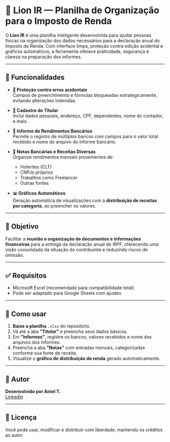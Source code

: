 
# 🦁 Lion IR — Planilha de Organização para o Imposto de Renda

O **Lion IR** é uma planilha inteligente desenvolvida para ajudar pessoas físicas na organização dos dados necessários para a declaração anual do Imposto de Renda. Com interface limpa, proteção contra edição acidental e gráficos automáticos, a ferramenta oferece praticidade, segurança e clareza na preparação dos informes.

---

## 📌 Funcionalidades

- **🔐 Proteção contra erros acidentais**  
  Campos de preenchimento e fórmulas bloqueadas estrategicamente, evitando alterações indevidas.

- **🧾 Cadastro do Titular**  
  Inclui dados pessoais, endereço, CPF, dependentes, nome do contador, e mais.

- **🏦 Informe de Rendimentos Bancários**  
  Permite o registro de múltiplos bancos com campos para o valor total recebido e nome do arquivo do informe bancário.

- **💼 Notas Bancárias e Receitas Diversas**  
  Organize rendimentos mensais provenientes de:
  - Holerites (CLT)
  - CNPJs próprios
  - Trabalhos como Freelancer
  - Outras fontes

- **📊 Gráficos Automáticos**  
  Geração automática de visualizações com a **distribuição de receitas por categoria**, ao preencher os valores.

---

## 🎯 Objetivo

Facilitar a **reunião e organização de documentos e informações financeiras** para a entrega da declaração anual de IRPF, oferecendo uma visão consolidada da situação do contribuinte e reduzindo riscos de omissão.

---

## ✅ Requisitos

- Microsoft Excel (recomendado para compatibilidade total)  
- Pode ser adaptado para Google Sheets com ajustes

---

## 📁 Como usar

1. **Baixe a planilha** `.xlsx` do repositório.
2. Vá até a aba **"Titular"** e preencha seus dados básicos.
3. Em **"Informes"**, registre os bancos, valores recebidos e nome dos arquivos dos informes.
4. Preencha a aba **"Notas"** com entradas mensais, categorizadas conforme sua fonte de receita.
5. Visualize o **gráfico de distribuição de renda** gerado automaticamente.

---


## 📎 Autor

**Desenvolvido por Aniel T.**  
[LinkedIn](https://www.linkedin.com/in/anieltorres/) <!-- insira seu link aqui se desejar -->

---

## 📄 Licença
Você pode usar, modificar e distribuir com liberdade, mantendo os créditos ao autor.
